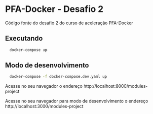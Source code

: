 
# PFA-Docker - Desafio 2

Código fonte do desafio 2 do curso de aceleração PFA-Docker


## Executando

```bash
  docker-compose up
```
## Modo de desenvolvimento 

```bash
  docker-compose -f docker-compose.dev.yaml up
```

Acesse no seu navegador o endereço http://localhost:8000/modules-project

Acesse no seu navegador para modo de desenvolvimento o endereço http://localhost:3000/modules-project